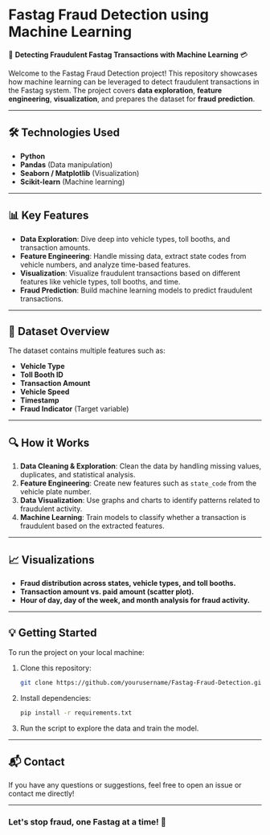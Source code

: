 # Fastag Fraud Detection using Machine Learning

🚗 **Detecting Fraudulent Fastag Transactions with Machine Learning** 💳

Welcome to the Fastag Fraud Detection project! This repository showcases how machine learning can be leveraged to detect fraudulent transactions in the Fastag system. The project covers **data exploration**, **feature engineering**, **visualization**, and prepares the dataset for **fraud prediction**.

---

## 🛠️ **Technologies Used**
- **Python**  
- **Pandas** (Data manipulation)
- **Seaborn / Matplotlib** (Visualization)
- **Scikit-learn** (Machine learning)
  
---

## 📊 **Key Features**
- **Data Exploration**: Dive deep into vehicle types, toll booths, and transaction amounts.
- **Feature Engineering**: Handle missing data, extract state codes from vehicle numbers, and analyze time-based features.
- **Visualization**: Visualize fraudulent transactions based on different features like vehicle types, toll booths, and time.
- **Fraud Prediction**: Build machine learning models to predict fraudulent transactions.

---

## 🚗 **Dataset Overview**
The dataset contains multiple features such as:
- **Vehicle Type**
- **Toll Booth ID**
- **Transaction Amount**
- **Vehicle Speed**
- **Timestamp**
- **Fraud Indicator** (Target variable)

---

## 🔍 **How it Works**
1. **Data Cleaning & Exploration**: Clean the data by handling missing values, duplicates, and statistical analysis.
2. **Feature Engineering**: Create new features such as `state_code` from the vehicle plate number.
3. **Data Visualization**: Use graphs and charts to identify patterns related to fraudulent activity.
4. **Machine Learning**: Train models to classify whether a transaction is fraudulent based on the extracted features.

---

## 📈 **Visualizations**
- **Fraud distribution across states, vehicle types, and toll booths.**
- **Transaction amount vs. paid amount (scatter plot).**
- **Hour of day, day of the week, and month analysis for fraud activity.**

---

## 💡 **Getting Started**

To run the project on your local machine:

1. Clone this repository:
   ```bash
   git clone https://github.com/yourusername/Fastag-Fraud-Detection.git
   ```
   
2. Install dependencies:
   ```bash
   pip install -r requirements.txt
   ```

3. Run the script to explore the data and train the model.

---

## 📬 **Contact**
If you have any questions or suggestions, feel free to open an issue or contact me directly!

---

### Let's stop fraud, one Fastag at a time! 🔐

